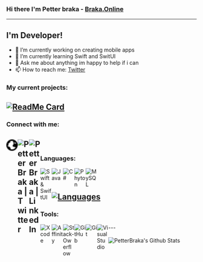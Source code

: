 ### Hi there I'm Petter braka - [Braka.Online][website]
---

## I'm Developer!
- 🔭 I’m currently working on creating mobile apps
- 🌱 I’m currently learning Swift and SwitUI
- 💬 Ask me about anything im happy to help if i can
- 📫 How to reach me: [Twitter]

### My current projects:
[![ReadMe Card](https://github-readme-stats.vercel.app/api/pin/?username=PetterBraka&repo=reHydrate&theme=graywhite)](https://github.com/PetterBraka/reHydrate)
---

### Connect with me:

[<img align="left" alt="braka.online" width="30px" src="https://raw.githubusercontent.com/iconic/open-iconic/master/svg/globe.svg" />][website]
[<img align="left" alt="PetterBraka | Twitter" width="30px" src="https://cdn.jsdelivr.net/npm/simple-icons@v3/icons/twitter.svg" />][twitter]
[<img align="left" alt="PetterBraka | LinkedIn" width="30px" src="https://cdn.jsdelivr.net/npm/simple-icons@v3/icons/linkedin.svg" />][linkedin]
---

<br />

### Languages:
<img align="left" alt="Swift & SwiftUI" width="30px" src="https://img.icons8.com/ios-filled/100/000000/swift.png"/>
<img align="left" alt="Java" width="30px" src="https://img.icons8.com/ios/100/000000/java-coffee-cup-logo.png"/>
<img align="left" alt="C#" width="30px" src="https://img.icons8.com/ios-filled/100/000000/c-sharp-logo.png"/>
<img align="left" alt="Phyton" width="30px" src="https://img.icons8.com/ios-filled/100/000000/python.png"/>
<img align="left" alt="MySQL" width="30px" src="https://img.icons8.com/ios-filled/100/000000/mysql.png" />
<br />
<br />

[![Languages](https://github-readme-stats.vercel.app/api/top-langs/?username=PetterBraka&layout=compact&theme=graywhite)](https://github.com/PetterBraka)
---

### Tools:
<img align="left" alt="Xcode" width="30px" src="https://img.icons8.com/ios-filled/100/000000/xcode.png"/>
<img align="left" alt="Affinity" width="30px" src="https://img.icons8.com/ios-filled/100/000000/affinity-photo.png"/>
<img align="left" alt="Stack-Owerflow" width="30px" src="https://img.icons8.com/ios-filled/100/000000/stackoverflow.png"/>
<img align="left" alt="GitHub" width="30px" src="https://img.icons8.com/ios-filled/100/000000/github.png" />
<img align="left" alt="Git" width="30px" src="https://img.icons8.com/ios-filled/100/000000/git.png" />
<img align="left" alt="Visual Studio" width="30px" src="https://img.icons8.com/ios-filled/100/000000/visual-studio-logo.png"/>
---
<br />
<br />

<img align="left" alt="PetterBraka's Github Stats" src="https://github-readme-stats.codestackr.vercel.app/api?username=PetterBraka&show_icons=true&hide_border=true&hide=stars&count_private=false&theme=graywhite" />

[website]: https://braka.online
[Twitter]: https://twitter.com/PetterBraka
[linkedin]: https://www.linkedin.com/in/petter-vang-brakalsvålet-a83244118/
